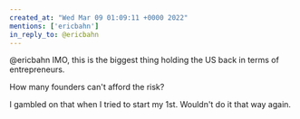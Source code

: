 ```yaml
---
created_at: "Wed Mar 09 01:09:11 +0000 2022"
mentions: ['ericbahn']
in_reply_to: @ericbahn
---
```


@ericbahn IMO, this is the biggest thing holding the US back in terms of entrepreneurs. 

How many founders can't afford the risk?

I gambled on that when I tried to start my 1st.  Wouldn't do it that way again.